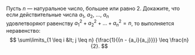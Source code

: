 Пусть $n$ — натуральное число, большее или равно 2. 
Докажите, что если действительные числа $a_1$, $a_2$, $\dots$, $a_n$  
удовлетворяют равенству  $a_1^2 + a_2^2 + \dots + a_n^2 = n$, то выполняется неравенство:
$$
\sum\limits_{1 \leq i &lt; j \leq n} {\frac{1}{{n - {a_i}{a_j}}}}  \leq \frac{n}{2}.
$$